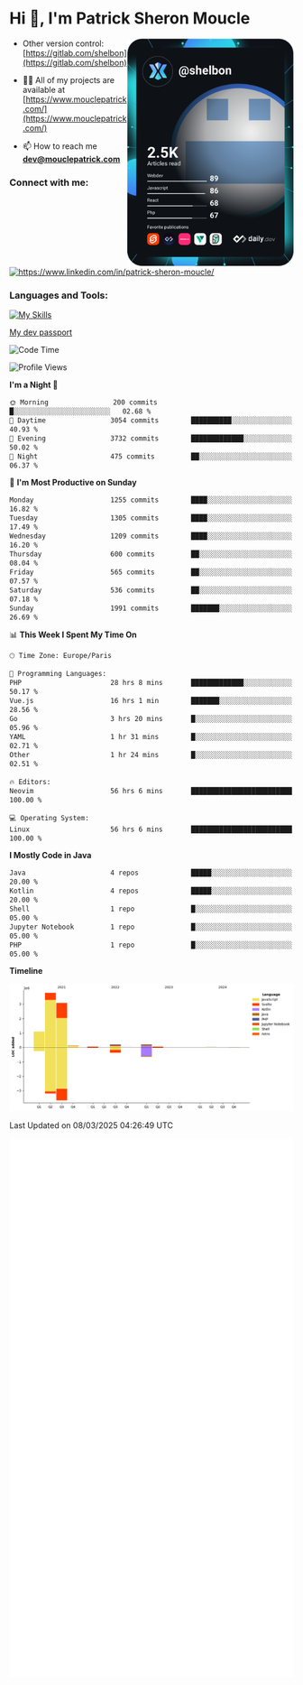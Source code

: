  
  <div align="left">
  <h1 align="left"> Hi 👋, I'm Patrick Sheron Moucle</h1>
<a     href="https://app.daily.dev/shelbon"><img src="https://github.com/shelbon/shelbon/blob/main/devcard.svg"  width="295" align="right" alt="shelbon's Dev Card"/></a>

- Other version control: [https://gitlab.com/shelbon](https://gitlab.com/shelbon)
- 👨‍💻 All of my projects are available at [https://www.mouclepatrick.com/](https://www.mouclepatrick.com/)

- 📫 How to reach me **dev@mouclepatrick.com**

<h3 align="left">Connect with me:</h3>
<p align="left">
<a href="https://linkedin.com/in/https://www.linkedin.com/in/patrick-sheron-moucle/" target="blank"  ><img align="center" src="https://raw.githubusercontent.com/rahuldkjain/github-profile-readme-generator/master/src/images/icons/Social/linked-in-alt.svg" alt="https://www.linkedin.com/in/patrick-sheron-moucle/" height="30" width="40" /></a>
</p>

<h3 align="left">Languages and Tools:</h3>
 
 [![My Skills](https://skillicons.dev/icons?i=kotlin,java,svelte,vue,spring,laravel,nuxt,htmx,go,php,elixir,graphql,css,html,tailwind,idea,vscode,redis,git,gitlab&perline=6&theme=light)](https://skillicons.dev)

[My dev passport](https://passeport.dev/p/e96cf336-11d7-4edd-916d-11af626333a8)
<!--START_SECTION:waka-->
![Code Time](http://img.shields.io/badge/Code%20Time-5%2C359%20hrs%2045%20mins-blue)

![Profile Views](http://img.shields.io/badge/Profile%20Views-0-blue)

**I'm a Night 🦉** 

```text
🌞 Morning                200 commits         █░░░░░░░░░░░░░░░░░░░░░░░░   02.68 % 
🌆 Daytime                3054 commits        ██████████░░░░░░░░░░░░░░░   40.93 % 
🌃 Evening                3732 commits        █████████████░░░░░░░░░░░░   50.02 % 
🌙 Night                  475 commits         ██░░░░░░░░░░░░░░░░░░░░░░░   06.37 % 
```
📅 **I'm Most Productive on Sunday** 

```text
Monday                   1255 commits        ████░░░░░░░░░░░░░░░░░░░░░   16.82 % 
Tuesday                  1305 commits        ████░░░░░░░░░░░░░░░░░░░░░   17.49 % 
Wednesday                1209 commits        ████░░░░░░░░░░░░░░░░░░░░░   16.20 % 
Thursday                 600 commits         ██░░░░░░░░░░░░░░░░░░░░░░░   08.04 % 
Friday                   565 commits         ██░░░░░░░░░░░░░░░░░░░░░░░   07.57 % 
Saturday                 536 commits         ██░░░░░░░░░░░░░░░░░░░░░░░   07.18 % 
Sunday                   1991 commits        ███████░░░░░░░░░░░░░░░░░░   26.69 % 
```


📊 **This Week I Spent My Time On** 

```text
🕑︎ Time Zone: Europe/Paris

💬 Programming Languages: 
PHP                      28 hrs 8 mins       █████████████░░░░░░░░░░░░   50.17 % 
Vue.js                   16 hrs 1 min        ███████░░░░░░░░░░░░░░░░░░   28.56 % 
Go                       3 hrs 20 mins       █░░░░░░░░░░░░░░░░░░░░░░░░   05.96 % 
YAML                     1 hr 31 mins        █░░░░░░░░░░░░░░░░░░░░░░░░   02.71 % 
Other                    1 hr 24 mins        █░░░░░░░░░░░░░░░░░░░░░░░░   02.51 % 

🔥 Editors: 
Neovim                   56 hrs 6 mins       █████████████████████████   100.00 % 

💻 Operating System: 
Linux                    56 hrs 6 mins       █████████████████████████   100.00 % 
```

**I Mostly Code in Java** 

```text
Java                     4 repos             █████░░░░░░░░░░░░░░░░░░░░   20.00 % 
Kotlin                   4 repos             █████░░░░░░░░░░░░░░░░░░░░   20.00 % 
Shell                    1 repo              █░░░░░░░░░░░░░░░░░░░░░░░░   05.00 % 
Jupyter Notebook         1 repo              █░░░░░░░░░░░░░░░░░░░░░░░░   05.00 % 
PHP                      1 repo              █░░░░░░░░░░░░░░░░░░░░░░░░   05.00 % 
```



**Timeline**

![Lines of Code chart](https://raw.githubusercontent.com/shelbon/shelbon/main/assets/bar_graph.png)


 Last Updated on 08/03/2025 04:26:49 UTC
<!--END_SECTION:waka--> 
![Metrics](https://github.com/shelbon/shelbon/blob/main/github-metrics.svg)
